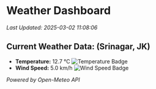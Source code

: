 
# Weather Dashboard

_Last Updated: 2025-03-02 11:08:06_

## Current Weather Data: (Srinagar, JK)
- **Temperature:** 12.7 °C ![Temperature Badge](https://img.shields.io/badge/Temperature-Low%20Temp-blue)
- **Wind Speed:** 5.0 km/h ![Wind Speed Badge](https://img.shields.io/badge/Wind%20Speed-Light%20Wind-blue)

*Powered by Open-Meteo API*
